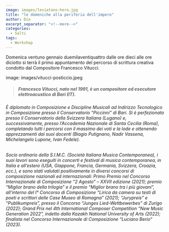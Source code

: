 ```yaml
---
image: images/leviatano-hero.jpg
title: "le domeniche alla periferia dell'impero"
author: Dio
excerpt_separator: "<!--more-->"
categories:
  - Salti
tags:
  - Workshop
---
```


Domenica ventuno gennaio duemilaventiquattro dalle ore dieci alle ore diciotto si terrà il primo
appuntamento del percorso di scrittura creativa condotto dal Compositore
Francesco Vitucci.

<!--more-->


image: images/vitucci-posticcio.jpeg


> ##### *Francesco Vitucci*, nato nel 1991, è un compositore ed esecutore elettroacustico di Bari (IT).
###### È diplomato in Composizione e Discipline Musicali ad Indirizzo Tecnologico in Composizione presso il Conservatorio “Piccinni” di Bari. Si è perfezionato presso il Conservatorio della Svizzera Italiana (Lugano) e, successivamente, presso l’Accademia Nazionale di Santa Cecilia (Roma), completando tutti i percorsi con il massimo dei voti e la lode e ottenendo apprezzamenti dai suoi docenti (Biagio Putignano, Nadir Vassena, Michelangelo Lupone, Ivan Fedele).
###### Socio ordinario della S.I.M.C. (Società Italiana Musica Contemporanea), i suoi lavori sono eseguiti in concerti e festival di musica contemporanea, in Italia e all’estero (USA, Giappone, Francia, Germania, Svizzera, Croazia, ecc.), e sono stati valutati positivamente in diversi concorsi di composizione nazionali ed internazionali: Primo Premio nel Concorso Internazionale di Composizione “2 Agosto” – XXVII edizione (2021); premio “Miglior brano della trilogia” e il premio “Miglior brano tra i più giovani”, all’interno del I° Concorso di Composizione “Lirica da camera su testi di poeti e scrittori delle Case Museo di Romagna” (2021); “Jurypreis” e “Publikumpreis”, presso il Concorso “Junges Lied-Wettbewerbes” di Zurigo (2022); Grand Prix nel 4th International Composer Competition “New Music Generation 2022”, indetto dalla Kazakh National University of Arts (2022); finalista nel Concorso Internazionale di Composizione “Luciano Berio” (2023).
